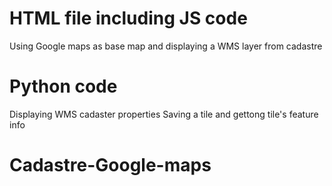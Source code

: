 # HTML file including JS code
Using Google maps as base map and displaying a WMS layer from cadastre

# Python code
Displaying WMS cadaster properties
Saving a tile and gettong tile's feature info
# Cadastre-Google-maps
